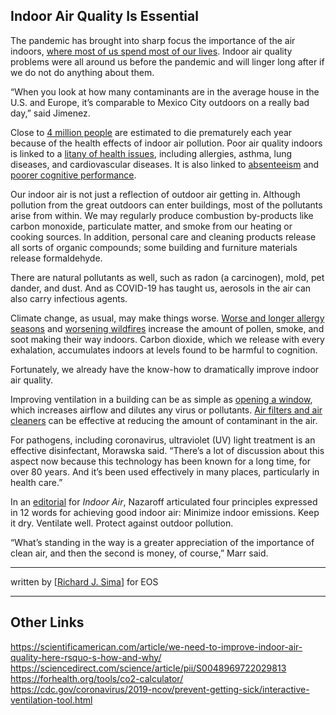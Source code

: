 ## Indoor Air Quality Is Essential

<p>The pandemic has brought into sharp focus the importance of the air indoors, <a href="https://www.epa.gov/report-environment/indoor-air-quality" target="_blank" rel="noreferrer noopener">where most of us spend most of our lives</a>. Indoor air quality problems were all around us before the pandemic and will linger long after if we do not do anything about them.</p>

<p>“When you look at how many contaminants are in the average house in the U.S. and Europe, it’s comparable to Mexico City outdoors on a really bad day,” said Jimenez.</p>

<p>Close to <a href="https://www.who.int/news-room/fact-sheets/detail/household-air-pollution-and-health" target="_blank" rel="noreferrer noopener">4 million people</a> are estimated to die prematurely each year because of the health effects of indoor air pollution. Poor air quality indoors is linked to a <a href="https://doi.org/10.3390/ijerph17082927" target="_blank" rel="noreferrer noopener">litany of health issues</a>, including allergies, asthma, lung diseases, and cardiovascular diseases. It is also linked to <a href="https://www.epa.gov/iaq-schools/why-indoor-air-quality-important-schools" target="_blank" rel="noreferrer noopener">absenteeism</a> and <a href="https://doi.org/10.1088/1748-9326/ac1bd8" target="_blank" rel="noreferrer noopener">poorer cognitive performance</a>.</p>

<p>Our indoor air is not just a reflection of outdoor air getting in. Although pollution from the great outdoors can enter buildings, most of the pollutants arise from within. We may regularly produce combustion by-products like carbon monoxide, particulate matter, and smoke from our heating or cooking sources. In addition, personal care and cleaning products release all sorts of organic compounds; some building and furniture materials release formaldehyde.</p>

<p>There are natural pollutants as well, such as radon (a carcinogen), mold, pet dander, and dust. And as COVID-19 has taught us, aerosols in the air can also carry infectious agents.</p>

<p>Climate change, as usual, may make things worse. <a href="https://doi.org/10.1038/s41467-022-28764-0" target="_blank" rel="noreferrer noopener">Worse and longer allergy seasons</a> and <a href="https://eos.org/articles/wildfires-will-worsen-warns-u-n-report" target="_blank" rel="noreferrer noopener">worsening wildfires</a> increase the amount of pollen, smoke, and soot making their way indoors. Carbon dioxide, which we release with every exhalation, accumulates indoors at levels found to be harmful to cognition.</p>

<p>Fortunately, we already have the know-how to dramatically improve indoor air quality.</p>

<p>Improving ventilation in a building can be as simple as <a href="https://doi.org/10.1136/bmj.n2895" target="_blank" rel="noreferrer noopener">opening a window</a>, which increases airflow and dilutes any virus or pollutants. <a href="https://www.epa.gov/indoor-air-quality-iaq/air-cleaners-and-air-filters-home" target="_blank" rel="noreferrer noopener">Air filters and air cleaners</a> can be effective at reducing the amount of contaminant in the air.</p>

<p>For pathogens, including coronavirus, ultraviolet (UV) light treatment is an effective disinfectant, Morawska said. “There’s a lot of discussion about this aspect now because this technology has been known for a long time, for over 80 years. And it’s been used effectively in many places, particularly in health care.”</p>

<p>In an <a href="https://doi.org/10.1111/ina.12062" target="_blank" rel="noreferrer noopener">editorial</a> for <em>Indoor Air</em>, Nazaroff articulated four principles expressed in 12 words for achieving good indoor air: Minimize indoor emissions. Keep it dry. Ventilate well. Protect against outdoor pollution.</p>

<p>“What’s standing in the way is a greater appreciation of the importance of clean air, and then the second is money, of course,” Marr said.</p>

---
written by [<a href="https://eos.org/features/indoor-air-pollution-in-the-time-of-coronavirus" target="_blank">Richard J. Sima</a>] for EOS

---  
  
## Other Links
https://scientificamerican.com/article/we-need-to-improve-indoor-air-quality-here-rsquo-s-how-and-why/  
https://sciencedirect.com/science/article/pii/S0048969722029813  
https://forhealth.org/tools/co2-calculator/  
https://cdc.gov/coronavirus/2019-ncov/prevent-getting-sick/interactive-ventilation-tool.html  
